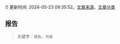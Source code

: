 :alarm_clock: 更新时间: 2024-05-23 09:35:52。[文章来源](/README.md)、[文章分类](/TAGS.md)

## 报告


> 关键字：`报告`、`月报`



